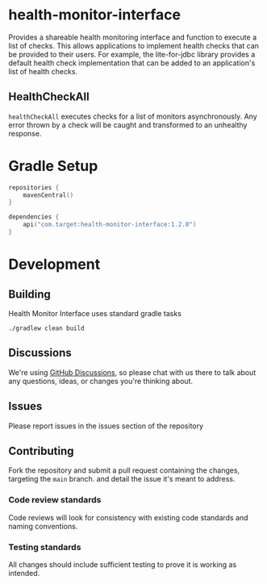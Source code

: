 # health-monitor-interface

Provides a shareable health monitoring interface and function to execute a list of checks.
This allows applications to implement health checks that can be provided to their users. For
example, the lite-for-jdbc library provides a default health check implementation that can be added
to an application's list of health checks.

## HealthCheckAll

`healthCheckAll` executes checks for a list of monitors asynchronously. Any error thrown by a check
will be caught and transformed to an unhealthy response.

# Gradle Setup

```kotlin
repositories {
    mavenCentral()
}

dependencies {
    api("com.target:health-monitor-interface:1.2.0")
}
```

# Development

## Building

Health Monitor Interface uses standard gradle tasks

```shell
./gradlew clean build
```

## Discussions

We're using [GitHub Discussions](https://github.com/target/health-monitor-interface/discussions),
so please chat with us there to talk about any questions, ideas, or changes you're thinking about.

## Issues

Please report issues in the issues section of the repository

## Contributing

Fork the repository and submit a pull request containing the changes, targeting the `main` branch.
and detail the issue it's meant to address.

### Code review standards

Code reviews will look for consistency with existing code standards and naming conventions.

### Testing standards

All changes should include sufficient testing to prove it is working as intended.
